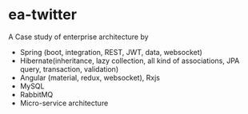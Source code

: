 # ea-twitter
A Case study of enterprise architecture by 
* Spring (boot, integration, REST, JWT, data, websocket)
* Hibernate(inheritance, lazy collection, all kind of associations, JPA query, transaction, validation)
* Angular (material, redux, websocket), Rxjs
* MySQL
* RabbitMQ
* Micro-service architecture

